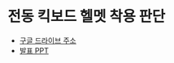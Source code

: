 # 전동 킥보드 헬멧 착용 판단


- <a href = "https://drive.google.com/drive/folders/1hQG2kH7k8lisaQxMmh4sj3zhnMFq6KJk?usp=sharing">구글 드라이브 주소</a>
- <a href = "https://docs.google.com/presentation/d/1YSCUUIOjtsGlRqxW_A9GpY8rl59SMk-G/edit?usp=sharing&ouid=114152732813119342319&rtpof=true&sd=true">발표 PPT</a>